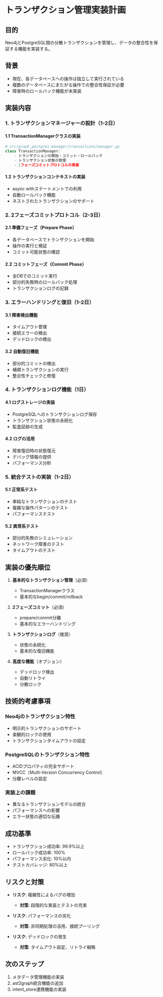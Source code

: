 # トランザクション管理実装計画

## 目的
Neo4jとPostgreSQL間の分散トランザクションを管理し、データの整合性を保証する機能を実装する。

## 背景
- 現在、各データベースへの操作は独立して実行されている
- 複数のデータベースにまたがる操作での整合性保証が必要
- 障害時のロールバック機能が未実装

## 実装内容

### 1. トランザクションマネージャーの設計（1-2日）

#### 1.1 TransactionManagerクラスの実装
```python
# src/graph_postgres_manager/transactions/manager.py
class TransactionManager:
    - トランザクションの開始・コミット・ロールバック
    - トランザクション状態の管理
    - 2フェーズコミットプロトコルの実装
```

#### 1.2 トランザクションコンテキストの実装
- async withステートメントでの利用
- 自動ロールバック機能
- ネストされたトランザクションのサポート

### 2. 2フェーズコミットプロトコル（2-3日）

#### 2.1 準備フェーズ（Prepare Phase）
- 各データベースでトランザクションを開始
- 操作の実行と検証
- コミット可能状態の確認

#### 2.2 コミットフェーズ（Commit Phase）
- 全DBでのコミット実行
- 部分的失敗時のロールバック処理
- トランザクションログの記録

### 3. エラーハンドリングと復旧（1-2日）

#### 3.1 障害検出機能
- タイムアウト管理
- 接続エラーの検出
- デッドロックの検出

#### 3.2 自動復旧機能
- 部分的コミットの検出
- 補償トランザクションの実行
- 整合性チェックと修復

### 4. トランザクションログ機能（1日）

#### 4.1 ログストレージの実装
- PostgreSQLへのトランザクションログ保存
- トランザクション状態の永続化
- 監査証跡の生成

#### 4.2 ログの活用
- 障害復旧時の状態復元
- デバッグ情報の提供
- パフォーマンス分析

### 5. 統合テストの実装（1-2日）

#### 5.1 正常系テスト
- 単純なトランザクションのテスト
- 複雑な操作パターンのテスト
- パフォーマンステスト

#### 5.2 異常系テスト
- 部分的失敗のシミュレーション
- ネットワーク障害のテスト
- タイムアウトのテスト

## 実装の優先順位

1. **基本的なトランザクション管理**（必須）
   - TransactionManagerクラス
   - 基本的なbegin/commit/rollback

2. **2フェーズコミット**（必須）
   - prepare/commit分離
   - 基本的なエラーハンドリング

3. **トランザクションログ**（推奨）
   - 状態の永続化
   - 基本的な復旧機能

4. **高度な機能**（オプション）
   - デッドロック検出
   - 自動リトライ
   - 分散ロック

## 技術的考慮事項

### Neo4jのトランザクション特性
- 明示的トランザクションのサポート
- 楽観的ロックの使用
- トランザクションタイムアウトの設定

### PostgreSQLのトランザクション特性
- ACIDプロパティの完全サポート
- MVCC（Multi-Version Concurrency Control）
- 分離レベルの設定

### 実装上の課題
- 異なるトランザクションモデルの統合
- パフォーマンスへの影響
- エラー状態の適切な伝播

## 成功基準
- トランザクション成功率: 99.9%以上
- ロールバック成功率: 100%
- パフォーマンス劣化: 10%以内
- テストカバレッジ: 80%以上

## リスクと対策
- **リスク**: 複雑性によるバグの増加
  - **対策**: 段階的な実装とテストの充実

- **リスク**: パフォーマンスの劣化
  - **対策**: 非同期処理の活用、接続プーリング

- **リスク**: デッドロックの発生
  - **対策**: タイムアウト設定、リトライ戦略

## 次のステップ
1. メタデータ管理機能の実装
2. ast2graph統合機能の追加
3. intent_store連携機能の実装